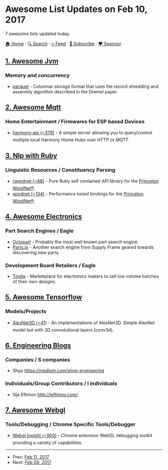 # Awesome List Updates on Feb 10, 2017

7 awesome lists updated today.

[🏠 Home](/README.md) · [🔍 Search](https://www.trackawesomelist.com/search/) · [🔥 Feed](https://www.trackawesomelist.com/rss.xml) · [📮 Subscribe](https://trackawesomelist.us17.list-manage.com/subscribe?u=d2f0117aa829c83a63ec63c2f&id=36a103854c) · [❤️  Sponsor](https://github.com/sponsors/theowenyoung)



## [1. Awesome Jvm](/content/deephacks/awesome-jvm/README.md)

### Memory and concurrency

*   [parquet](https://parquet.apache.org/) - Columnar storage format that uses the record shredding and assembly algorithm described in the Dremel paper.

## [2. Awesome Mqtt](/content/hobbyquaker/awesome-mqtt/README.md)

### Home Entertainment / Firmwares for ESP based Devices

*   [harmony-api (⭐379)](https://github.com/maddox/harmony-api) - A simple server allowing you to query/control multiple local Harmony Home Hubs over HTTP or MQTT.

## [3. Nlp with Ruby](/content/arbox/nlp-with-ruby/README.md)

### Linguistic Resources / Constituency Parsing

*   [rwordnet (⭐88)](https://github.com/doches/rwordnet) -
    Pure Ruby self contained API library for the [Princeton WordNet®](https://wordnet.princeton.edu/).
*   [wordnet (⭐134)](https://github.com/ged/ruby-wordnet/blob/master/README.rdoc) -
    Performance tuned bindings for the [Princeton WordNet®](https://wordnet.princeton.edu/).

## [4. Awesome Electronics](/content/kitspace/awesome-electronics/README.md)

### Part Search Engines / Eagle

*   [Octopart](https://octopart.com) - Probably the most well known part search engine.
*   [Parts.io](https://parts.io/) - Another search engine from Supply Frame geared towards discovering new parts.

### Development Board Retailers / Eagle

*   [Tindie](https://www.tindie.com) - Marketplace for electronics makers to sell low volume batches of their own designs.

## [5. Awesome Tensorflow](/content/jtoy/awesome-tensorflow/README.md)

### Models/Projects

*   [AlexNet3D (⭐41)](https://github.com/denti/AlexNet3D) - An implementations of AlexNet3D. Simple AlexNet model but with 3D convolutional layers (conv3d).

## [6. Engineering Blogs](/content/kilimchoi/engineering-blogs/README.md)

### Companies / S companies

*   Shyp <https://medium.com/shyp-engineering>

### Individuals/Group Contributors / I individuals

*   Ilija Eftimov <http://ieftimov.com/>

## [7. Awesome Webgl](/content/sjfricke/awesome-webgl/README.md)

### Tools/Debugging / Chrome Specific Tools/Debugger

*   [Webgl Insight (⭐900)](https://github.com/3Dparallax/insight) - Chrome extension WebGL debugging toolkit providing a variety of capabilities.

---

- Prev: [Feb 11, 2017](/content/2017/02/11/README.md)
- Next: [Feb 09, 2017](/content/2017/02/09/README.md)